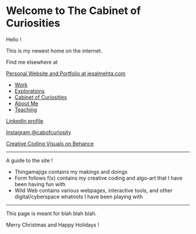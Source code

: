 # Welcome to The Cabinet of Curiosities

Hello !

This is my newest home on the internet.

Find me elsewhere at 

[Personal Website and Portfolio at jesalmehta.com](www.jesalmehta.com)  
- [Work](https://www.jesalmehta.com/work/)  
- [Explorations](https://www.jesalmehta.com/explorations/)  
- [Cabinet of Curiosities](https://www.jesalmehta.com/cabinet-of-curiosities/)  
- [About Me](https://www.jesalmehta.com/about-me/)  
- [Teaching](https://www.jesalmehta.com/teaching/)  

[LinkedIn profile](https://in.linkedin.com/in/jesal-mehta-8762404a)  

[Instagram @cabofcuriosity](https://www.instagram.com/cabofcuriosity/)

[Creative Coding Visuals on Behance](https://www.behance.net/jesmehta)
<!-- Twitter -->
<!-- etc -->

---
A guide to the site !

- Thingamajigs contains my makings and doings
- Form follows f(x) contains my creative coding and algo-art that I have been having fun with
- Wild Web contains various webpages, interactive tools, and other digital/cyberspace whatnots I have been playing with

---

This page is meant for blah blah blah.

Merry Christmas and Happy Holidays !


